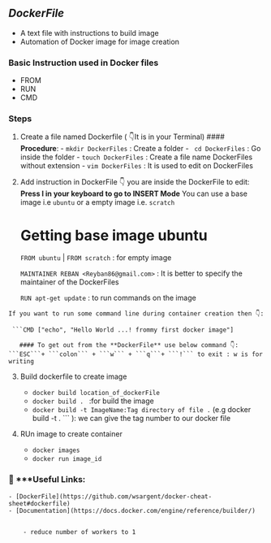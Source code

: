 ## ***DockerFile***
 - A text file with instructions to build image
 - Automation of Docker image for image creation
 
 ### **Basic Instruction used in Docker files**
 - FROM
 - RUN
 - CMD
 
 ### **Steps**
  1. Create a file named Dockerfile ( 👇️It is in your Terminal)
  	#### **Procedure**:
  	- ```mkdir DockerFiles``` : Create a folder
  	- ``` cd DockerFiles```   : Go inside the folder
  	- ```touch DockerFiles``` : Create a file name DockerFiles without extension
  	- ```vim DockerFiles```   : It is used to edit on DockerFiles
  	
  2. Add instruction in DockerFile
   	👇️ you are inside the DockerFile to edit:
 	**Press I in your keyboard to go to INSERT Mode**
	You can use a base image i.e ```ubuntu``` or a empty image i.e. ```scratch```
	
	 # **Getting base image ubuntu**
	 ```FROM ubuntu``` | ```FROM scratch```      : for empty image 	
	 
	 ```MAINTAINER REBAN <Reyban86@gmail.com>``` : It is better to specify the maintainer of the DockerFiles
	 
	 ```RUN apt-get update```		      : to run commands on the image
	 
	If you want to run some command line during container creation then 👇️:
	
	 ```CMD ["echo", "Hello World ...! frommy first docker image"]

       #### To get out from the **DockerFile** use below command 👇️: ```ESC```+ ```colon``` + ```w``` + ```q```+ ```!``` to exit : w is for writing
       
       
   3. Build dockerfile to create image
       
       - ```docker build location_of_dockerFile```
       - ```docker build . ```  :for build the image
       - ```docker build -t ImageName:Tag directory of file .``` (e.g  docker build -t . ``` ): we can give the tag number to our docker file
       
   4. RUn image to create container
   
       -  ```docker images```
       - ```docker run image_id```
       
       
 ### 🔗️ ***Useful Links: 
 	- [DockerFile](https://github.com/wsargent/docker-cheat-sheet#dockerfile)
 	- [Documentation](https://docs.docker.com/engine/reference/builder/)
 	    
 	    
 	    - reduce number of workers to 1
 	    
 				  
 	
